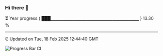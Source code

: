 ### Hi there 👋

⏳ Year progress { ███▁▁▁▁▁▁▁▁▁▁▁▁▁▁▁▁▁▁▁▁▁▁▁▁▁▁▁ } 13.30 %

---

⏰ Updated on Tue, 18 Feb 2025 12:44:40 GMT

![Progress Bar CI](https://github.com/DhruviPatel157/GitHub-Actions-Demo/workflows/Progress%20Bar%20CI/badge.svg)
